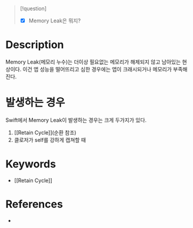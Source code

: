 >[!question]
>- [x] Memory Leak은 뭐지?
# Description
Memory Leak(메모리 누수)는 더이상 필요없는 메모리가 해제되지 않고 남아있는 현상이다.
이건 앱 성능을 떨어뜨리고 심한 경우에는 앱이 크래시되거나 메모리가 부족해진다.
# 발생하는 경우
Swift에서 Memory Leak이 발생하는 경우는 크게 두가지가 있다.
1. [[Retain Cycle]](순환 참조)
2. 클로저가 self를 강하게 캡쳐할 때

# Keywords
- [[Retain Cycle]]
# References
- 

